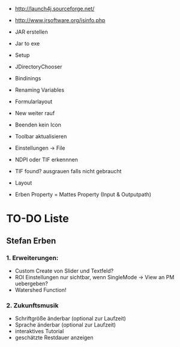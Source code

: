 * http://launch4j.sourceforge.net/
* http://www.jrsoftware.org/isinfo.php
* JAR erstellen
* Jar to exe
* Setup


* JDirectoryChooser
* Bindinings 
* Renaming Variables
* Formularlayout
* New weiter rauf
* Beenden kein Icon
* Toolbar aktualisieren
* Einstellungen -> File

* NDPI oder TIF erkennnen 
* TIF found? ausgrauen falls nicht gebraucht

* Layout 
* Erben Property = Mattes Property (Input & Outputpath)


# TO-DO Liste #

## Stefan Erben ##

### 1. Erweiterungen: ###
* Custom Create von Slider und Textfeld?
* ROI Einstellungen nur sichtbar, wenn SingleMode -> View an PM uebergeben?
* Watershed Function!


### 2. Zukunftsmusik ###
* Schriftgröße änderbar (optional zur Laufzeit)
* Sprache änderbar (optional zur Laufzeit)
* interaktives Tutorial
* geschätzte Restdauer anzeigen
